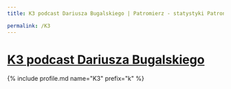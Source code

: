 ```yaml
---
title: K3 podcast Dariusza Bugalskiego | Patromierz - statystyki Patronite.pl

permalink: /K3
---
```


# [K3 podcast Dariusza Bugalskiego](https://patronite.pl/K3)

{% include profile.md name="K3" prefix="k" %}
